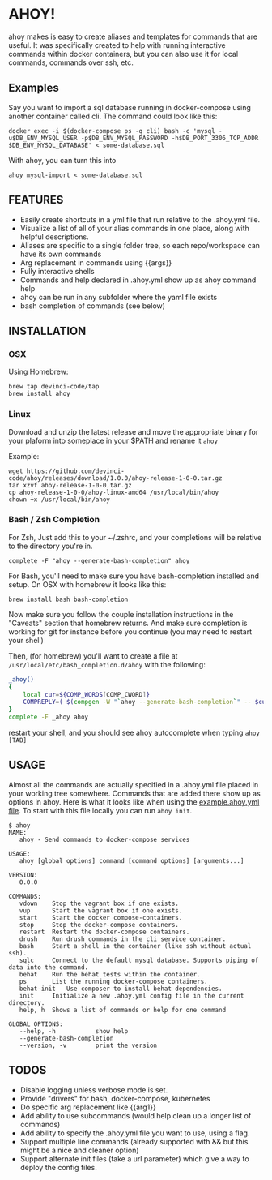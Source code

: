 # AHOY!
ahoy makes is easy to create aliases and templates for commands that are useful. It was specifically created to help with running interactive commands within docker containers, but you can also use it for local commands, commands over ssh, etc.

## Examples

Say you want to import a sql database running in docker-compose using another container called cli. The command could look like this:

`docker exec -i $(docker-compose ps -q cli) bash -c 'mysql -u$DB_ENV_MYSQL_USER -p$DB_ENV_MYSQL_PASSWORD -h$DB_PORT_3306_TCP_ADDR $DB_ENV_MYSQL_DATABASE' < some-database.sql`

With ahoy, you can turn this into

`ahoy mysql-import < some-database.sql`

## FEATURES
- Easily create shortcuts in a yml file that run relative to the .ahoy.yml file.
- Visualize a list of all of your alias commands in one place, along with helpful descriptions.
- Aliases are specific to a single folder tree, so each repo/workspace can have its own commands
- Arg replacement in commands using {{args}}
- Fully interactive shells
- Commands and help declared in .ahoy.yml show up as ahoy command help
- ahoy can be run in any subfolder where the yaml file exists
- bash completion of commands (see below)

## INSTALLATION

### OSX
Using Homebrew:
```
brew tap devinci-code/tap
brew install ahoy
```

### Linux
Download and unzip the latest release and move the appropriate binary for your plaform into someplace in your $PATH and rename it `ahoy`

Example:
```
wget https://github.com/devinci-code/ahoy/releases/download/1.0.0/ahoy-release-1-0-0.tar.gz
tar xzvf ahoy-release-1-0-0.tar.gz
cp ahoy-release-1-0-0/ahoy-linux-amd64 /usr/local/bin/ahoy
chown +x /usr/local/bin/ahoy
```

### Bash / Zsh Completion
For Zsh, Just add this to your ~/.zshrc, and your completions will be relative to the directory you're in.

`complete -F "ahoy --generate-bash-completion" ahoy`

For Bash, you'll need to make sure you have bash-completion installed and setup. On OSX with homebrew it looks like this:

`brew install bash bash-completion`

Now make sure you follow the couple installation instructions in the "Caveats" section that homebrew returns. And make sure completion is working for git for instance before you continue (you may need to restart your shell)

Then, (for homebrew) you'll want to create a file at `/usr/local/etc/bash_completion.d/ahoy` with the following:

```Bash
_ahoy()
{
    local cur=${COMP_WORDS[COMP_CWORD]}
    COMPREPLY=( $(compgen -W "`ahoy --generate-bash-completion`" -- $cur) )
}
complete -F _ahoy ahoy
```

restart your shell, and you should see ahoy autocomplete when typing `ahoy [TAB]`

## USAGE
Almost all the commands are actually specified in a .ahoy.yml file placed in your working tree somewhere. Commands that are added there show up as options in ahoy. Here is what it looks like when using the [example.ahoy.yml file](https://github.com/devinci-code/ahoy/blob/master/examples/examples.ahoy.yml). To start with this file locally you can run `ahoy init`.

```
$ ahoy
NAME:
   ahoy - Send commands to docker-compose services

USAGE:
   ahoy [global options] command [command options] [arguments...]

VERSION:
   0.0.0

COMMANDS:
   vdown	Stop the vagrant box if one exists.
   vup		Start the vagrant box if one exists.
   start	Start the docker compose-containers.
   stop		Stop the docker-compose containers.
   restart	Restart the docker-compose containers.
   drush	Run drush commands in the cli service container.
   bash		Start a shell in the container (like ssh without actual ssh).
   sqlc		Connect to the default mysql database. Supports piping of data into the command.
   behat	Run the behat tests within the container.
   ps		List the running docker-compose containers.
   behat-init	Use composer to install behat dependencies.
   init		Initialize a new .ahoy.yml config file in the current directory.
   help, h	Shows a list of commands or help for one command

GLOBAL OPTIONS:
   --help, -h			show help
   --generate-bash-completion
   --version, -v		print the version
```

## TODOS

- Disable logging unless verbose mode is set.
- Provide "drivers" for bash, docker-compose, kubernetes
- Do specific arg replacement like {{arg1}}
- Add ability to use subcommands (would help clean up a longer list of commands)
- Add ability to specify the .ahoy.yml file you want to use, using a flag.
- Support multiple line commands (already supported with && but this might be a nice and cleaner option)
- Support alternate init files (take a url parameter) which give a way to deploy the config files.
